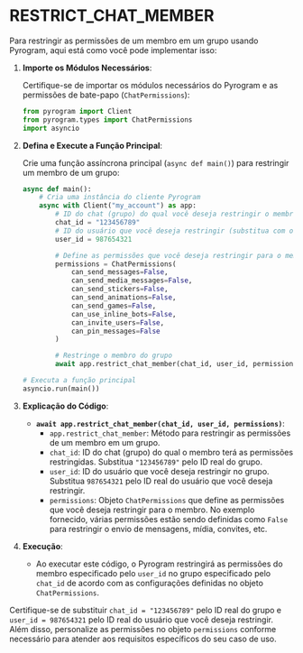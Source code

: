 # RESTRICT_CHAT_MEMBER
Para restringir as permissões de um membro em um grupo usando Pyrogram, aqui está como você pode implementar isso:

1. **Importe os Módulos Necessários**:

   Certifique-se de importar os módulos necessários do Pyrogram e as permissões de bate-papo (`ChatPermissions`):

   ```python
   from pyrogram import Client
   from pyrogram.types import ChatPermissions
   import asyncio
   ```

2. **Defina e Execute a Função Principal**:

   Crie uma função assíncrona principal (`async def main()`) para restringir um membro de um grupo:

   ```python
   async def main():
       # Cria uma instância do cliente Pyrogram
       async with Client("my_account") as app:
           # ID do chat (grupo) do qual você deseja restringir o membro (substitua com o ID real do chat)
           chat_id = "123456789"
           # ID do usuário que você deseja restringir (substitua com o ID real do usuário)
           user_id = 987654321

           # Define as permissões que você deseja restringir para o membro
           permissions = ChatPermissions(
               can_send_messages=False,
               can_send_media_messages=False,
               can_send_stickers=False,
               can_send_animations=False,
               can_send_games=False,
               can_use_inline_bots=False,
               can_invite_users=False,
               can_pin_messages=False
           )

           # Restringe o membro do grupo
           await app.restrict_chat_member(chat_id, user_id, permissions)

   # Executa a função principal
   asyncio.run(main())
   ```

3. **Explicação do Código**:

   - **`await app.restrict_chat_member(chat_id, user_id, permissions)`**:
     - `app.restrict_chat_member`: Método para restringir as permissões de um membro em um grupo.
     - `chat_id`: ID do chat (grupo) do qual o membro terá as permissões restringidas. Substitua `"123456789"` pelo ID real do grupo.
     - `user_id`: ID do usuário que você deseja restringir no grupo. Substitua `987654321` pelo ID real do usuário que você deseja restringir.
     - `permissions`: Objeto `ChatPermissions` que define as permissões que você deseja restringir para o membro. No exemplo fornecido, várias permissões estão sendo definidas como `False` para restringir o envio de mensagens, mídia, convites, etc.

4. **Execução**:

   - Ao executar este código, o Pyrogram restringirá as permissões do membro especificado pelo `user_id` no grupo especificado pelo `chat_id` de acordo com as configurações definidas no objeto `ChatPermissions`.

Certifique-se de substituir `chat_id = "123456789"` pelo ID real do grupo e `user_id = 987654321` pelo ID real do usuário que você deseja restringir. Além disso, personalize as permissões no objeto `permissions` conforme necessário para atender aos requisitos específicos do seu caso de uso.